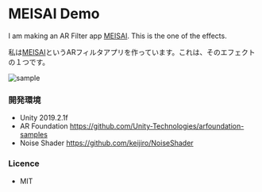 # MEISAI Demo

I am making an AR Filter app [MEISAI](https://kitasenjudesign.com/meisai/). This is the one of the effects.

私は[MEISAI](https://kitasenjudesign.com/meisai/)というARフィルタアプリを作っています。これは、そのエフェクトの１つです。


![sample](img.gif)

### 開発環境

* Unity 2019.2.1f
* AR Foundation https://github.com/Unity-Technologies/arfoundation-samples
* Noise Shader https://github.com/keijiro/NoiseShader

### Licence

* MIT

